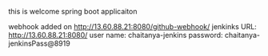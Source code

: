 this is welcome spring boot applicaiton

webhook added on http://13.60.88.21:8080/github-webhook/
jenkinks URL: http://13.60.88.21:8080/
user name: chaitanya-jenkins
password: chaitanya-jenkinsPass@8919
